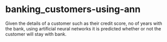# banking_customers-using-ann
Given the details of a customer such as their credit score, no of years with the bank, using artificial neural networks it is predicted whether or not the customer will stay with bank.

